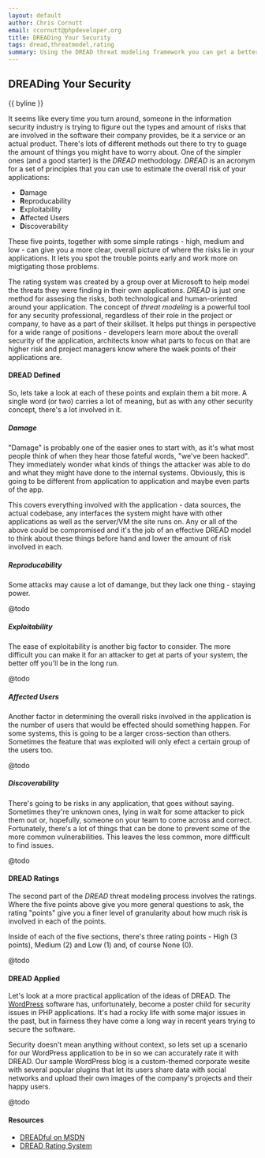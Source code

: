 ```yaml
---
layout: default
author: Chris Cornutt
email: ccornutt@phpdeveloper.org
title: DREADing Your Security
tags: dread,threatmodel,rating
summary: Using the DREAD threat modeling framework you can get a better view of the risk of your application.
---
```


DREADing Your Security
--------------

{{ byline }}

It seems like every time you turn around, someone in the information security industry is trying
to figure out the types and amount of risks that are involved in the software their company
provides, be it a service or an actual product. There's lots of different methods out there
to try to guage the amount of things you might have to worry about. One of the simpler ones
(and a good starter) is the *DREAD* methodology. *DREAD* is an acronym for a set of principles
that you can use to estimate the overall risk of your applications:

- **D**amage
- **R**eproducability
- **E**xploitability
- **A**ffected Users
- **D**iscoverability

These five points, together with some simple ratings - high, medium and low - can give
you a more clear, overall picture of where the risks lie in your applications. It lets
you spot the trouble points early and work more on migtigating those problems.

The rating system was created by a group over at Microsoft to help model the threats 
they were finding in their own applications. *DREAD* is just one method for assesing
the risks, both technological and human-oriented around your application. The concept of 
*threat modeling* is a powerful tool for any security professional, regardless of their
role in the project or company, to have as a part of their skillset. It helps put things
in perspective for a wide range of positions - developers learn more about the overall 
security of the application, architects know what parts to focus on that are higher risk
and project managers know where the waek points of their applications are.

#### DREAD Defined

So, lets take a look at each of these points and explain them a bit more. A single word 
(or two) carries a lot of meaning, but as with any other security concept, there's a lot 
involved in it.

##### Damage

"Damage" is probably one of the easier ones to start with, as it's what most people think
of when they hear those fateful words, "we've been hacked". They immediately wonder what
kinds of things the attacker was able to do and what they might have done to the internal
systems. Obviously, this is going to be different from application to application and maybe
even parts of the app.

This covers everything involved with the application - data sources, the actual codebase, 
any interfaces the system might have with other applications as well as the server/VM the
site runs on. Any or all of the above could be compromised and it's the job of an effective
DREAD model to think about these things before hand and lower the amount of risk involved in 
each.

##### Reproducability

Some attacks may cause a lot of damange, but they lack one thing - staying power. 

@todo

##### Exploitability

The ease of exploitability is another big factor to consider. The more difficult you can make
it for an attacker to get at parts of your system, the better off you'll be in the long run.

@todo

##### Affected Users

Another factor in determining the overall risks involved in the application is the number
of users that would be effected should something happen. For some systems, this is going to
be a larger cross-section than others. Sometimes the feature that was exploited will only 
efect a certain group of the users too.

@todo

##### Discoverability

There's going to be risks in any application, that goes without saying. Sometimes they're
unknown ones, lying in wait for some attacker to pick them out or, hopefully, someone
on your team to come across and correct. Fortunately, there's a lot of things that can 
be done to prevent some of the more common vulnerabilities. This leaves the less common,
more diffficult to find issues.

@todo

#### DREAD Ratings

The second part of the *DREAD* threat modeling process involves the ratings. Where the five
points above give you more general questions to ask, the rating "points" give you a finer
level of granularity about how much risk is involved in each of the points.

Inside of each of the five sections, there's three rating points - High (3 points), 
Medium (2) and Low (1) and, of course None (0).

@todo

#### DREAD Applied

Let's look at a more practical application of the ideas of DREAD. The [WordPress](http://wordpress.org)
software has, unfortunately, become a poster child for security issues in PHP applications.
It's had a rocky life with some major issues in the past, but in fairness they have come
a long way in recent years trying to secure the software.

Security doesn't mean anything without context, so lets set up a scenario for our WordPress
application to be in so we can accurately rate it with DREAD. Our sample WordPress blog is
a custom-themed corporate wesite with several popular plugins that let its users share data 
with social networks and upload their own images of the company's projects and their happy
users.

@todo

#### Resources

- [DREADful on MSDN](http://blogs.msdn.com/b/david_leblanc/archive/2007/08/13/dreadful.aspx)
- [DREAD Rating System](http://msdn.microsoft.com/en-us/library/aa302419.aspx#c03618429_011)
